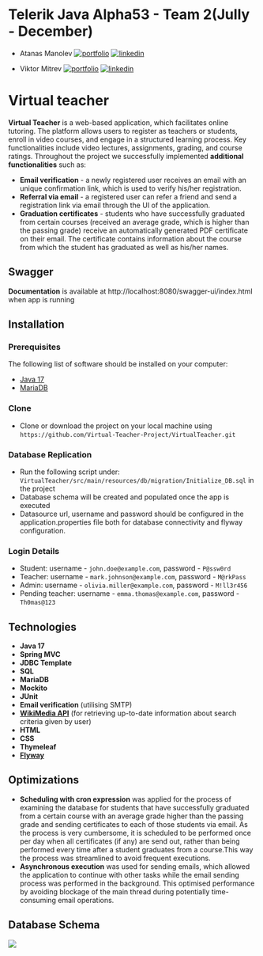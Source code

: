 
# Telerik Java Alpha53 - Team 2(Jully - December) 
- Atanas Manolev [![portfolio](https://img.shields.io/badge/github-000?style=for-the-badge&logo=ko-fi&logoColor=white)](https://github.com/amanolev) [![linkedin](https://img.shields.io/badge/linkedin-0A66C2?style=for-the-badge&logo=linkedin&logoColor=white)](https://www.linkedin.com/in/atanas-manolev-a67215251/)

- Viktor Mitrev [![portfolio](https://img.shields.io/badge/GitHUB-000?style=for-the-badge&logo=ko-fi&logoColor=white)](https://github.com/VikMit) [![linkedin](https://img.shields.io/badge/linkedin-0A66C2?style=for-the-badge&logo=linkedin&logoColor=white)](https://www.linkedin.com/in/vikmit7)

# Virtual teacher

__Virtual Teacher__ is a web-based application, which facilitates online tutoring. The platform allows users to register as teachers or students, enroll in video courses, and engage in a structured learning process. Key functionalities include video lectures, assignments, grading, and course ratings.
 Throughout the project we successfully implemented __additional functionalities__ such as:
- __Email verification__ - a newly registered user receives an email with an unique confirmation link, which is used to verify his/her registration.
- __Referral via email__ - a registered user can refer a friend and send a registration link via email through the UI of the application.
- __Graduation certificates__ - students who have successfully graduated from certain courses (received an average grade, which is higher than the passing grade) receive an automatically generated PDF certificate on their email. The certificate contains information about the course from which the student has graduated as well as his/her names.

## Swagger
 __Documentation__ is available at http://localhost:8080/swagger-ui/index.html when app is running

## Installation

### Prerequisites
The following list of software should be installed on your computer:
- [Java 17](https://www.oracle.com/java/technologies/javase/jdk17-archive-downloads.html)
- [MariaDB](https://mariadb.org/)

### Clone
- Clone or download the project on your local machine using `https://github.com/Virtual-Teacher-Project/VirtualTeacher.git`


### Database Replication
- Run the following script under: `VirtualTeacher/src/main/resources/db/migration/Initialize_DB.sql` in the project
- Database schema will be created and populated once the app is executed
- Datasource url, username and password should be configured in the application.properties file both for database connectivity and flyway configuration.


### Login Details

- Student: username - `john.doe@example.com`,  password - `P@ssw0rd`
- Teacher: username - `mark.johnson@example.com`,  password - `M@rkPass` 
- Admin: username - `olivia.miller@example.com`,  password - `M!ll3r456` 
- Pending teacher: username - `emma.thomas@example.com`,  password - `Th0mas@123` 

## Technologies

- **Java 17**
- **Spring MVC**
- **JDBC Template**
- **SQL**
- **MariaDB**
- **Mockito**
- **JUnit**
- **Email verification** (utilising SMTP)
- [**WikiMedia API**](https://www.mediawiki.org/wiki/API:Main_page) (for retrieving up-to-date information about search criteria given by user)
- **HTML**
- **CSS**
- **Thymeleaf**
- [**Flyway**](https://flywaydb.org/)
## Optimizations

- __Scheduling with cron expression__ was applied for the process of examining the database for students that have successfully graduated from a certain course with an average grade higher than the passing grade and sending certificates to each of those students via email. As the process is very cumbersome, it is scheduled to be performed once per day when all certificates (if any) are send out, rather than being performed every time after a student graduates from a course.This way the process was streamlined to avoid frequent executions.
- __Asynchronous execution__ was used for sending emails, which allowed the application to continue with other tasks while the email sending process was performed in the background. This optimised performance by avoiding blockage of the main thread during potentially time-consuming email operations.


## Database Schema
![](src/main/resources/static/assets/images/db/database-schema.png)




